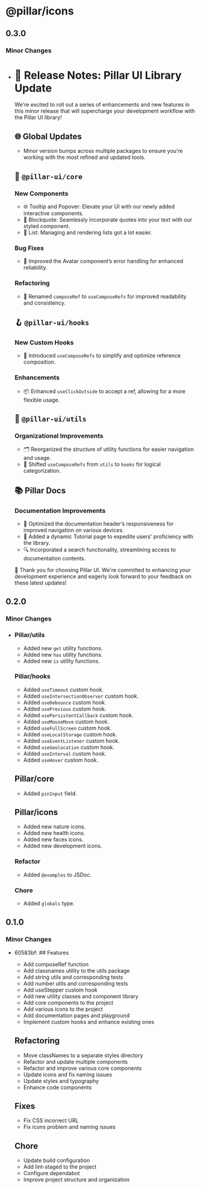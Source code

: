 # @pillar/icons

## 0.3.0

### Minor Changes

- # 🚀 Release Notes: Pillar UI Library Update

  We're excited to roll out a series of enhancements and new features in this minor release that will supercharge your development workflow with the Pillar UI library!

  ## 🌐 Global Updates

  - Minor version bumps across multiple packages to ensure you’re working with the most refined and updated tools.

  ## 🧱 `@pillar-ui/core`

  ### New Components

  - 🌐 Tooltip and Popover: Elevate your UI with our newly added interactive components.
  - 📜 Blockquote: Seamlessly incorporate quotes into your text with our styled component.
  - 📝 List: Managing and rendering lists got a lot easier.

  ### Bug Fixes

  - 🐛 Improved the Avatar component’s error handling for enhanced reliability.

  ### Refactoring

  - 🔄 Renamed `composeRef` to `useComposeRefs` for improved readability and consistency.

  ## 🪝 `@pillar-ui/hooks`

  ### New Custom Hooks

  - 🧰 Introduced `useComposeRefs` to simplify and optimize reference composition.

  ### Enhancements

  - 📦 Enhanced `useClickOutside` to accept a ref, allowing for a more flexible usage.

  ## 🧰 `@pillar-ui/utils`

  ### Organizational Improvements

  - 🗂 Reorganized the structure of utility functions for easier navigation and usage.
  - 🔄 Shifted `useComposeRefs` from `utils` to `hooks` for logical categorization.

  ## 📚 Pillar Docs

  ### Documentation Improvements

  - 📱 Optimized the documentation header’s responsiveness for improved navigation on various devices.
  - 🚀 Added a dynamic Tutorial page to expedite users' proficiency with the library.
  - 🔍 Incorporated a search functionality, streamlining access to documentation contents.

  🙏 Thank you for choosing Pillar UI. We're committed to enhancing your development experience and eagerly look forward to your feedback on these latest updates!

## 0.2.0

### Minor Changes

- ### Pillar/utils

  - Added new `get` utility functions.
  - Added new `has` utility functions.
  - Added new `is` utility functions.

  ### Pillar/hooks

  - Added `useTimeout` custom hook.
  - Added `useIntersectionObserver` custom hook.
  - Added `useDebounce` custom hook.
  - Added `usePrevious` custom hook.
  - Added `usePersistentCallback` custom hook.
  - Added `useMouseMove` custom hook.
  - Added `useFullScreen` custom hook.
  - Added `useLocalStorage` custom hook.
  - Added `useEventListener` custom hook.
  - Added `useGeolocation` custom hook.
  - Added `useInterval` custom hook.
  - Added `useHover` custom hook.

  ## Pillar/core

  - Added `pinInput` field.

  ## Pillar/icons

  - Added new nature icons.
  - Added new health icons.
  - Added new faces icons.
  - Added new development icons.

  ### Refactor

  - Added `@examples` to JSDoc.

  ### Chore

  - Added `globals` type.

## 0.1.0

### Minor Changes

- 60583bf: ## Features

  - Add composeRef function
  - Add classnames utility to the utils package
  - Add string utils and corresponding tests
  - Add number utils and corresponding tests
  - Add useStepper custom hook
  - Add new utility classes and component library
  - Add core components to the project
  - Add various icons to the project
  - Add documentation pages and playground
  - Implement custom hooks and enhance existing ones

  ## Refactoring

  - Move classNames to a separate styles directory
  - Refactor and update multiple components
  - Refactor and improve various core components
  - Update icons and fix naming issues
  - Update styles and typography
  - Enhance code components

  ## Fixes

  - Fix CSS incorrect URL
  - Fix icons problem and naming issues

  ## Chore

  - Update build configuration
  - Add lint-staged to the project
  - Configure dependabot
  - Improve project structure and organization
